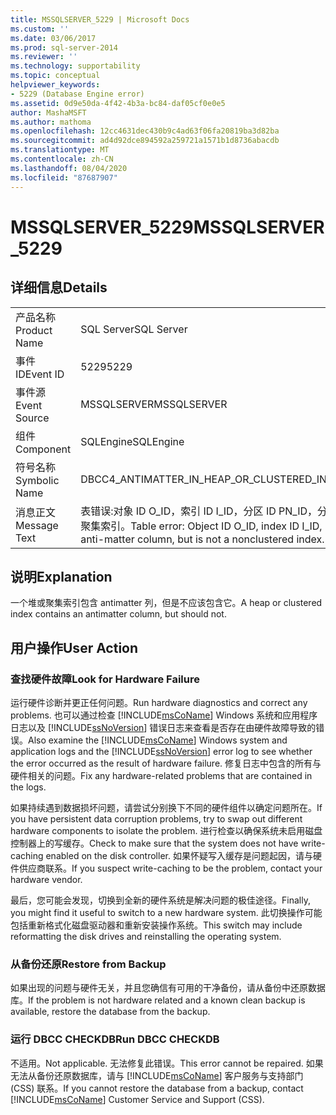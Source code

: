 ```yaml
---
title: MSSQLSERVER_5229 | Microsoft Docs
ms.custom: ''
ms.date: 03/06/2017
ms.prod: sql-server-2014
ms.reviewer: ''
ms.technology: supportability
ms.topic: conceptual
helpviewer_keywords:
- 5229 (Database Engine error)
ms.assetid: 0d9e50da-4f42-4b3a-bc84-daf05cf0e0e5
author: MashaMSFT
ms.author: mathoma
ms.openlocfilehash: 12cc4631dec430b9c4ad63f06fa20819ba3d82ba
ms.sourcegitcommit: ad4d92dce894592a259721a1571b1d8736abacdb
ms.translationtype: MT
ms.contentlocale: zh-CN
ms.lasthandoff: 08/04/2020
ms.locfileid: "87687907"
---
```

# <a name="mssqlserver_5229"></a><span data-ttu-id="b032f-102">MSSQLSERVER_5229</span><span class="sxs-lookup"><span data-stu-id="b032f-102">MSSQLSERVER_5229</span></span>
    
## <a name="details"></a><span data-ttu-id="b032f-103">详细信息</span><span class="sxs-lookup"><span data-stu-id="b032f-103">Details</span></span>  
  
|||  
|-|-|  
|<span data-ttu-id="b032f-104">产品名称</span><span class="sxs-lookup"><span data-stu-id="b032f-104">Product Name</span></span>|<span data-ttu-id="b032f-105">SQL Server</span><span class="sxs-lookup"><span data-stu-id="b032f-105">SQL Server</span></span>|  
|<span data-ttu-id="b032f-106">事件 ID</span><span class="sxs-lookup"><span data-stu-id="b032f-106">Event ID</span></span>|<span data-ttu-id="b032f-107">5229</span><span class="sxs-lookup"><span data-stu-id="b032f-107">5229</span></span>|  
|<span data-ttu-id="b032f-108">事件源</span><span class="sxs-lookup"><span data-stu-id="b032f-108">Event Source</span></span>|<span data-ttu-id="b032f-109">MSSQLSERVER</span><span class="sxs-lookup"><span data-stu-id="b032f-109">MSSQLSERVER</span></span>|  
|<span data-ttu-id="b032f-110">组件</span><span class="sxs-lookup"><span data-stu-id="b032f-110">Component</span></span>|<span data-ttu-id="b032f-111">SQLEngine</span><span class="sxs-lookup"><span data-stu-id="b032f-111">SQLEngine</span></span>|  
|<span data-ttu-id="b032f-112">符号名称</span><span class="sxs-lookup"><span data-stu-id="b032f-112">Symbolic Name</span></span>|<span data-ttu-id="b032f-113">DBCC4_ANTIMATTER_IN_HEAP_OR_CLUSTERED_INDEX</span><span class="sxs-lookup"><span data-stu-id="b032f-113">DBCC4_ANTIMATTER_IN_HEAP_OR_CLUSTERED_INDEX</span></span>|  
|<span data-ttu-id="b032f-114">消息正文</span><span class="sxs-lookup"><span data-stu-id="b032f-114">Message Text</span></span>|<span data-ttu-id="b032f-115">表错误:对象 ID O_ID，索引 ID I_ID，分区 ID PN_ID，分配单元 ID A_ID（类型为 TYPE）包含 anti-matter 列，但不是非聚集索引。</span><span class="sxs-lookup"><span data-stu-id="b032f-115">Table error: Object ID O_ID, index ID I_ID, partition ID PN_ID, alloc unit ID A_ID (type TYPE) contains an anti-matter column, but is not a nonclustered index.</span></span>|  
  
## <a name="explanation"></a><span data-ttu-id="b032f-116">说明</span><span class="sxs-lookup"><span data-stu-id="b032f-116">Explanation</span></span>  
 <span data-ttu-id="b032f-117">一个堆或聚集索引包含 antimatter 列，但是不应该包含它。</span><span class="sxs-lookup"><span data-stu-id="b032f-117">A heap or clustered index contains an antimatter column, but should not.</span></span>  
  
## <a name="user-action"></a><span data-ttu-id="b032f-118">用户操作</span><span class="sxs-lookup"><span data-stu-id="b032f-118">User Action</span></span>  
  
### <a name="look-for-hardware-failure"></a><span data-ttu-id="b032f-119">查找硬件故障</span><span class="sxs-lookup"><span data-stu-id="b032f-119">Look for Hardware Failure</span></span>  
 <span data-ttu-id="b032f-120">运行硬件诊断并更正任何问题。</span><span class="sxs-lookup"><span data-stu-id="b032f-120">Run hardware diagnostics and correct any problems.</span></span> <span data-ttu-id="b032f-121">也可以通过检查 [!INCLUDE[msCoName](../../includes/msconame-md.md)] Windows 系统和应用程序日志以及 [!INCLUDE[ssNoVersion](../../includes/ssnoversion-md.md)] 错误日志来查看是否存在由硬件故障导致的错误。</span><span class="sxs-lookup"><span data-stu-id="b032f-121">Also examine the [!INCLUDE[msCoName](../../includes/msconame-md.md)] Windows system and application logs and the [!INCLUDE[ssNoVersion](../../includes/ssnoversion-md.md)] error log to see whether the error occurred as the result of hardware failure.</span></span> <span data-ttu-id="b032f-122">修复日志中包含的所有与硬件相关的问题。</span><span class="sxs-lookup"><span data-stu-id="b032f-122">Fix any hardware-related problems that are contained in the logs.</span></span>  
  
 <span data-ttu-id="b032f-123">如果持续遇到数据损坏问题，请尝试分别换下不同的硬件组件以确定问题所在。</span><span class="sxs-lookup"><span data-stu-id="b032f-123">If you have persistent data corruption problems, try to swap out different hardware components to isolate the problem.</span></span> <span data-ttu-id="b032f-124">进行检查以确保系统未启用磁盘控制器上的写缓存。</span><span class="sxs-lookup"><span data-stu-id="b032f-124">Check to make sure that the system does not have write-caching enabled on the disk controller.</span></span> <span data-ttu-id="b032f-125">如果怀疑写入缓存是问题起因，请与硬件供应商联系。</span><span class="sxs-lookup"><span data-stu-id="b032f-125">If you suspect write-caching to be the problem, contact your hardware vendor.</span></span>  
  
 <span data-ttu-id="b032f-126">最后，您可能会发现，切换到全新的硬件系统是解决问题的极佳途径。</span><span class="sxs-lookup"><span data-stu-id="b032f-126">Finally, you might find it useful to switch to a new hardware system.</span></span> <span data-ttu-id="b032f-127">此切换操作可能包括重新格式化磁盘驱动器和重新安装操作系统。</span><span class="sxs-lookup"><span data-stu-id="b032f-127">This switch may include reformatting the disk drives and reinstalling the operating system.</span></span>  
  
### <a name="restore-from-backup"></a><span data-ttu-id="b032f-128">从备份还原</span><span class="sxs-lookup"><span data-stu-id="b032f-128">Restore from Backup</span></span>  
 <span data-ttu-id="b032f-129">如果出现的问题与硬件无关，并且您确信有可用的干净备份，请从备份中还原数据库。</span><span class="sxs-lookup"><span data-stu-id="b032f-129">If the problem is not hardware related and a known clean backup is available, restore the database from the backup.</span></span>  
  
### <a name="run-dbcc-checkdb"></a><span data-ttu-id="b032f-130">运行 DBCC CHECKDB</span><span class="sxs-lookup"><span data-stu-id="b032f-130">Run DBCC CHECKDB</span></span>  
 <span data-ttu-id="b032f-131">不适用。</span><span class="sxs-lookup"><span data-stu-id="b032f-131">Not applicable.</span></span> <span data-ttu-id="b032f-132">无法修复此错误。</span><span class="sxs-lookup"><span data-stu-id="b032f-132">This error cannot be repaired.</span></span> <span data-ttu-id="b032f-133">如果无法从备份还原数据库，请与 [!INCLUDE[msCoName](../../includes/msconame-md.md)] 客户服务与支持部门 (CSS) 联系。</span><span class="sxs-lookup"><span data-stu-id="b032f-133">If you cannot restore the database from a backup, contact [!INCLUDE[msCoName](../../includes/msconame-md.md)] Customer Service and Support (CSS).</span></span>  
  
  

